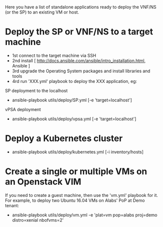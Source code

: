 Here you have a list of standalone applications ready to deploy the VNF/NS (or the SP) to an existing VM or host.


Deploy the SP or VNF/NS to a target machine
===========================================

* 1st connect to the target machine via SSH
* 2nd install [ http://docs.ansible.com/ansible/intro_installation.html, Ansible ] 
* 3rd upgrade the Operating System packages and install libraries and tools
* 4rd run 'XXX.yml' playbook to deploy the XXX application, eg:

SP deployment to the localhost
* ansible-playbook utils/deploy/SP.yml [-e 'target=localhost']

vPSA deployment 
* ansible-playbook utils/deploy/vpsa.yml [-e 'target=localhost']


Deploy a Kubernetes cluster
===========================

* ansible-playbook utils/deploy/kubernetes.yml [-i inventory/hosts]


Create a single or multiple VMs on an Openstack VIM
===================================================
If you need to create a guest machine, then use the 'vm.yml' playbook for it. For example, to deploy two Ubuntu 16.04 VMs on Alabs' PoP at Demo tenant:

* ansible-playbook utils/deploy/vm.yml -e 'plat=vm pop=alabs proj=demo distro=xenial nbofvms=2'

